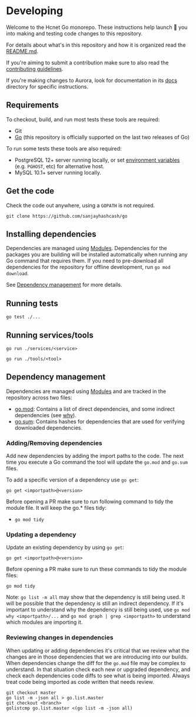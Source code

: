 # Developing

Welcome to the Hcnet Go monorepo. These instructions help launch 🚀 you into making and testing code changes to this repository.

For details about what's in this repository and how it is organized read the [README.md](README.md).

If you're aiming to submit a contribution make sure to also read the [contributing guidelines](CONTRIBUTING.md).

If you're making changes to Aurora, look for documentation in its [docs](services/aurora/internal/docs) directory for specific instructions.

## Requirements
To checkout, build, and run most tests these tools are required:
- Git
- [Go](https://golang.org/dl) (this repository is officially supported on the last two releases of Go)

To run some tests these tools are also required:
- PostgreSQL 12+ server running locally, or set [environment variables](https://www.postgresql.org/docs/12/libpq-envars.html) (e.g. `PGHOST`, etc) for alternative host.
- MySQL 10.1+ server running locally.

## Get the code

Check the code out anywhere, using a `GOPATH` is not required.

```
git clone https://github.com/sanjayhashcash/go
```

## Installing dependencies

Dependencies are managed using [Modules](https://github.com/golang/go/wiki/Modules). Dependencies for the packages you are building will be installed automatically when running any Go command that requires them. If you need to pre-download all dependencies for the repository for offline development, run `go mod download`.

See [Dependency management](#dependency-management) for more details.

## Running tests

```
go test ./...
```

## Running services/tools

```
go run ./services/<service>
```

```
go run ./tools/<tool>
```

## Dependency management

Dependencies are managed using [Modules](https://github.com/golang/go/wiki/Modules) and are tracked in the repository across two files:
- [go.mod](go.mod): Contains a list of direct dependencies, and some indirect dependencies (see [why](https://github.com/golang/go/wiki/Modules#why-does-go-mod-tidy-record-indirect-and-test-dependencies-in-my-gomod)).
- [go.sum](go.sum): Contains hashes for dependencies that are used for verifying downloaded dependencies.

### Adding/Removing dependencies

Add new dependencies by adding the import paths to the code. The next time you execute a Go command the tool will update the `go.mod` and `go.sum` files.

To add a specific version of a dependency use `go get`:

```
go get <importpath>@<version>
```

Before opening a PR make sure to run following command to tidy the module file. It will keep the go.* files tidy:
- `go mod tidy`

### Updating a dependency

Update an existing dependency by using `go get`:

```
go get <importpath>@<version>
```
Before opening a PR make sure to run these commands to tidy the module files:
 ```
 go mod tidy
 ```

Note: `go list -m all` may show that the dependency is still being used. It will be possible that the dependency is still an indirect dependency. If it's important to understand why the dependency is still being used, use `go mod why <importpath>/...` and `go mod graph | grep <importpath>` to understand which modules are importing it.

### Reviewing changes in dependencies

When updating or adding dependencies it's critical that we review what the
changes are in those dependencies that we are introducing into our builds. When
dependencies change the diff for the `go.mod` file may be complex to
understand. In that situation check each new or upgraded dependency,
and check each dependencies code diffs to see what is being imported.
Always treat code being imported as code written that needs review.

```
git checkout master
go list -m -json all > go.list.master
git checkout <branch>
golistcmp go.list.master <(go list -m -json all)
```

[golistcmp]: https://github.com/sanjayhashcash/golistcmp
